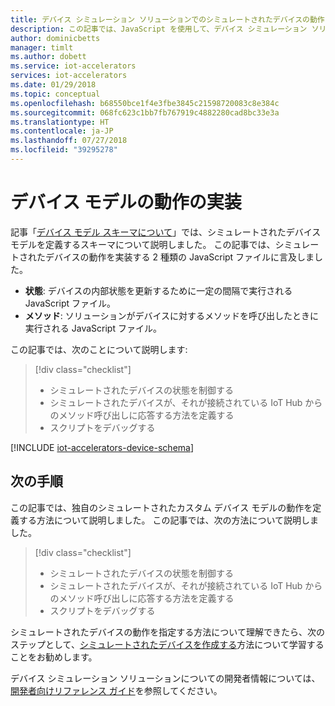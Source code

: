 ```yaml
---
title: デバイス シミュレーション ソリューションでのシミュレートされたデバイスの動作 - Azure | Microsoft Docs
description: この記事では、JavaScript を使用して、デバイス シミュレーション ソリューションでのシミュレートされたデバイスの動作を定義する方法について説明します。
author: dominicbetts
manager: timlt
ms.author: dobett
ms.service: iot-accelerators
services: iot-accelerators
ms.date: 01/29/2018
ms.topic: conceptual
ms.openlocfilehash: b68550bce1f4e3fbe3845c21598720083c8e384c
ms.sourcegitcommit: 068fc623c1bb7fb767919c4882280cad8bc33e3a
ms.translationtype: HT
ms.contentlocale: ja-JP
ms.lasthandoff: 07/27/2018
ms.locfileid: "39295278"
---
```

# <a name="implement-the-device-model-behavior"></a>デバイス モデルの動作の実装

記事「[デバイス モデル スキーマについて](iot-accelerators-device-simulation-device-schema.md)」では、シミュレートされたデバイス モデルを定義するスキーマについて説明しました。 この記事では、シミュレートされたデバイスの動作を実装する 2 種類の JavaScript ファイルに言及しました。

- **状態**: デバイスの内部状態を更新するために一定の間隔で実行される JavaScript ファイル。
- **メソッド**: ソリューションがデバイスに対するメソッドを呼び出したときに実行される JavaScript ファイル。

この記事では、次のことについて説明します:

>[!div class="checklist"]
> * シミュレートされたデバイスの状態を制御する
> * シミュレートされたデバイスが、それが接続されている IoT Hub からのメソッド呼び出しに応答する方法を定義する
> * スクリプトをデバッグする

[!INCLUDE [iot-accelerators-device-schema](../../includes/iot-accelerators-device-schema.md)]

## <a name="next-steps"></a>次の手順

この記事では、独自のシミュレートされたカスタム デバイス モデルの動作を定義する方法について説明しました。 この記事では、次の方法について説明しました。

<!-- Repeat task list from intro -->
>[!div class="checklist"]
> * シミュレートされたデバイスの状態を制御する
> * シミュレートされたデバイスが、それが接続されている IoT Hub からのメソッド呼び出しに応答する方法を定義する
> * スクリプトをデバッグする

シミュレートされたデバイスの動作を指定する方法について理解できたら、次のステップとして、[シミュレートされたデバイスを作成する](iot-accelerators-remote-monitoring-test.md)方法について学習することをお勧めします。

デバイス シミュレーション ソリューションについての開発者情報については、[開発者向けリファレンス ガイド](https://github.com/Azure/device-simulation-dotnet/wiki/Simulation-Service-Developer-Reference-Guide)を参照してください。
